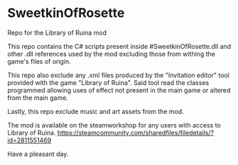 # SweetkinOfRosette
Repo for the Library of Ruina mod

This repo contains the C# scripts present inside #SweetkinOfRosette.dll and other .dll references used by the mod excluding those from withing the game's files of origin.

This repo also exclude any .xml files produced by the "Invitation editor" tool provided with the game "Library of Ruina". Said tool read the classes programmed allowing uses of effect not present in the main game or altered from the main game.

Lastly, this repo exclude music and art assets from the mod.

The mod is available on the steamworkshop for any users with access to Library of Ruina.
https://steamcommunity.com/sharedfiles/filedetails/?id=2811551469

Have a pleasant day.
